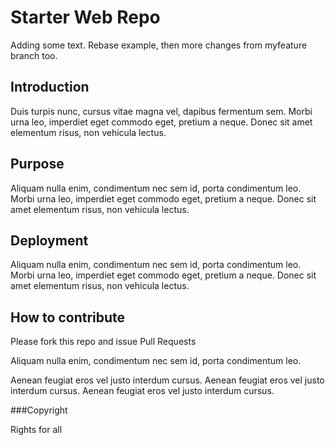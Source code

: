 # Starter Web Repo

Adding some text. Rebase example, then more changes from myfeature branch too.

## Introduction

Duis turpis nunc, cursus vitae magna vel, dapibus fermentum sem.
Morbi urna leo, imperdiet eget commodo eget, pretium a neque. Donec sit amet elementum risus, non vehicula lectus. 

## Purpose

Aliquam nulla enim, condimentum nec sem id, porta condimentum leo.
Morbi urna leo, imperdiet eget commodo eget, pretium a neque. Donec sit amet elementum risus, non vehicula lectus. 

## Deployment

Aliquam nulla enim, condimentum nec sem id, porta condimentum leo.
Morbi urna leo, imperdiet eget commodo eget, pretium a neque. Donec sit amet elementum risus, non vehicula lectus. 

## How to contribute

Please fork this repo and issue Pull Requests

Aliquam nulla enim, condimentum nec sem id, porta condimentum leo.

Aenean feugiat eros vel justo interdum cursus. 
Aenean feugiat eros vel justo interdum cursus. 
Aenean feugiat eros vel justo interdum cursus. 

###Copyright

Rights for all